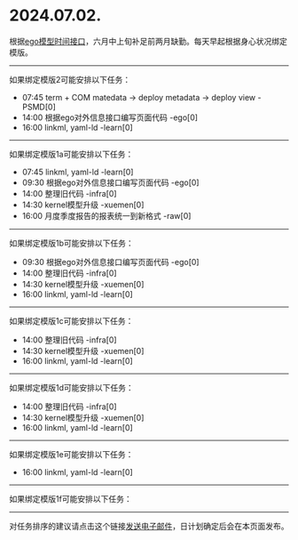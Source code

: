 # 2024.07.02.

根据[ego模型时间接口](https://gitee.com/hyg/blog/blob/master/timeflow.md)，六月中上旬补足前两月缺勤。每天早起根据身心状况绑定模版。

---
如果绑定模版2可能安排以下任务：

- 07:45	term + COM matedata -> deploy metadata -> deploy view -PSMD[0]
- 14:00	根据ego对外信息接口编写页面代码 -ego[0]
- 16:00	linkml, yaml-ld -learn[0]

---
如果绑定模版1a可能安排以下任务：

- 07:45	linkml, yaml-ld -learn[0]
- 09:30	根据ego对外信息接口编写页面代码 -ego[0]
- 14:00	整理旧代码 -infra[0]
- 14:30	kernel模型升级 -xuemen[0]
- 16:00	月度季度报告的报表统一到新格式 -raw[0]

---
如果绑定模版1b可能安排以下任务：

- 09:30	根据ego对外信息接口编写页面代码 -ego[0]
- 14:00	整理旧代码 -infra[0]
- 14:30	kernel模型升级 -xuemen[0]
- 16:00	linkml, yaml-ld -learn[0]

---
如果绑定模版1c可能安排以下任务：

- 14:00	整理旧代码 -infra[0]
- 14:30	kernel模型升级 -xuemen[0]
- 16:00	linkml, yaml-ld -learn[0]

---
如果绑定模版1d可能安排以下任务：

- 14:00	整理旧代码 -infra[0]
- 14:30	kernel模型升级 -xuemen[0]
- 16:00	linkml, yaml-ld -learn[0]

---
如果绑定模版1e可能安排以下任务：

- 16:00	linkml, yaml-ld -learn[0]

---
如果绑定模版1f可能安排以下任务：


---
对任务排序的建议请点击这个链接<a href="mailto:huangyg@mars22.com?subject=关于2024.07.02.任务排序的建议&body=date: 20240702%0D%0Afile: ../../blog/release/time/d.20240702.md%0D%0A---请勿修改邮件主题及以上内容---%0D%0A">发送电子邮件</a>，日计划确定后会在本页面发布。